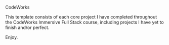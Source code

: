 CodeWorks

This template consists of each core project I have completed throughout the CodeWorks Immersive Full Stack course, including projects I have yet to finish and/or perfect.

Enjoy.
